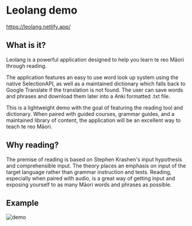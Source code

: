# Leolang demo
https://leolang.netlify.app/

## What is it?
Leolang is a powerful application designed to help you learn te reo Māori through reading.

The application features an easy to use word look up system using the native SelectionAPI, as well as a maintained dictionary which falls back to Google Translate if the translation is not found. The user can save words and phrases and download them later into a Anki formatted .txt file.

This is a lightweight demo with the goal of featuring the reading tool and dictionary. When paired with guided courses, grammar guides, and a maintained library of content, the application will be an excellent way to teach te reo Māori.

## Why reading?
The premise of reading is based on Stephen Krashen's input hypothesis and comprehensible input. The theory places an emphasis on input of the target language rather than grammar instruction and tests. Reading, especially when paired with audio, is a great way of getting input and exposing yourself to as many Māori words and phrases as possible.

## Example
![demo](https://github.com/KarlGilden/LeoLangLite/assets/45926924/0e6905c2-bf06-47f3-9640-b9f1be786788)
